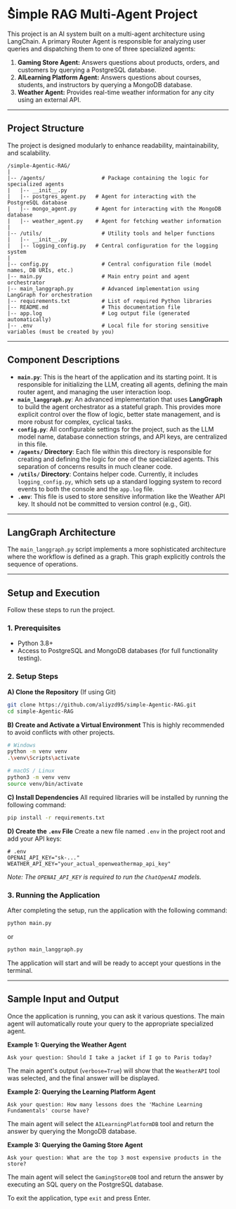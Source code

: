 # ُSimple RAG Multi-Agent Project

This project is an AI system built on a multi-agent architecture using LangChain. A primary Router Agent is responsible for analyzing user queries and dispatching them to one of three specialized agents:

1.  **Gaming Store Agent:** Answers questions about products, orders, and customers by querying a PostgreSQL database.
2.  **AILearning Platform Agent:** Answers questions about courses, students, and instructors by querying a MongoDB database.
3.  **Weather Agent:** Provides real-time weather information for any city using an external API.

---

## Project Structure

The project is designed modularly to enhance readability, maintainability, and scalability.

```
/simple-Agentic-RAG/
|
|-- /agents/                  # Package containing the logic for specialized agents
|   |-- __init__.py
|   |-- postgres_agent.py   # Agent for interacting with the PostgreSQL database
|   |-- mongo_agent.py      # Agent for interacting with the MongoDB database
|   |-- weather_agent.py    # Agent for fetching weather information
|
|-- /utils/                   # Utility tools and helper functions
|   |-- __init__.py
|   |-- logging_config.py   # Central configuration for the logging system
|
|-- config.py                 # Central configuration file (model names, DB URIs, etc.)
|-- main.py                   # Main entry point and agent orchestrator
|-- main_langgraph.py         # Advanced implementation using LangGraph for orchestration
|-- requirements.txt          # List of required Python libraries
|-- README.md                 # This documentation file
|-- app.log                   # Log output file (generated automatically)
|-- .env                      # Local file for storing sensitive variables (must be created by you)
```

---

## Component Descriptions

* **`main.py`**: This is the heart of the application and its starting point. It is responsible for initializing the LLM, creating all agents, defining the main router agent, and managing the user interaction loop.
* **`main_langgraph.py`**: An advanced implementation that uses **LangGraph** to build the agent orchestrator as a stateful graph. This provides more explicit control over the flow of logic, better state management, and is more robust for complex, cyclical tasks.
* **`config.py`**: All configurable settings for the project, such as the LLM model name, database connection strings, and API keys, are centralized in this file.
* **`/agents/` Directory**: Each file within this directory is responsible for creating and defining the logic for one of the specialized agents. This separation of concerns results in much cleaner code.
* **`/utils/` Directory**: Contains helper code. Currently, it includes `logging_config.py`, which sets up a standard logging system to record events to both the console and the `app.log` file.
* **`.env`**: This file is used to store sensitive information like the Weather API key. It should not be committed to version control (e.g., Git).

---

## LangGraph Architecture

The `main_langgraph.py` script implements a more sophisticated architecture where the workflow is defined as a graph. This graph explicitly controls the sequence of operations.

---

## Setup and Execution

Follow these steps to run the project.

### 1. Prerequisites
* Python 3.8+
* Access to PostgreSQL and MongoDB databases (for full functionality testing).

### 2. Setup Steps

**A) Clone the Repository**
(If using Git)
```bash
git clone https://github.com/aliyzd95/simple-Agentic-RAG.git
cd simple-Agentic-RAG
```

**B) Create and Activate a Virtual Environment**
This is highly recommended to avoid conflicts with other projects.
```bash
# Windows
python -m venv venv
.\venv\Scripts\activate

# macOS / Linux
python3 -m venv venv
source venv/bin/activate
```

**C) Install Dependencies**
All required libraries will be installed by running the following command:
```bash
pip install -r requirements.txt
```


**D) Create the `.env` File**
Create a new file named `.env` in the project root and add your API keys:
```
# .env
OPENAI_API_KEY="sk-..."
WEATHER_API_KEY="your_actual_openweathermap_api_key"
```
*Note: The `OPENAI_API_KEY` is required to run the `ChatOpenAI` models.*

### 3. Running the Application

After completing the setup, run the application with the following command:
```bash
python main.py
```
or 
```bash
python main_langgraph.py
```

The application will start and will be ready to accept your questions in the terminal.

---

## Sample Input and Output

Once the application is running, you can ask it various questions. The main agent will automatically route your query to the appropriate specialized agent.

**Example 1: Querying the Weather Agent**
```
Ask your question: Should I take a jacket if I go to Paris today?
```
The main agent's output (`verbose=True`) will show that the `WeatherAPI` tool was selected, and the final answer will be displayed.

**Example 2: Querying the Learning Platform Agent**
```
Ask your question: How many lessons does the 'Machine Learning Fundamentals' course have?
```
The main agent will select the `AILearningPlatformDB` tool and return the answer by querying the MongoDB database.

**Example 3: Querying the Gaming Store Agent**
```
Ask your question: What are the top 3 most expensive products in the store?
```
The main agent will select the `GamingStoreDB` tool and return the answer by executing an SQL query on the PostgreSQL database.

To exit the application, type `exit` and press Enter.
